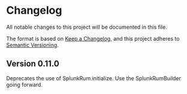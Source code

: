 # Changelog

All notable changes to this project will be documented in this file.

The format is based on [Keep a Changelog](https://keepachangelog.com/en/1.1.0/), and this project
adheres to [Semantic Versioning](https://semver.org/spec/v2.0.0.html).


## Version 0.11.0

Deprecates the use of SplunkRum.initialize.  Use the SplunkRumBuilder going forward.